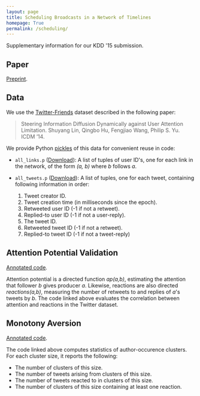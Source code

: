 ```yaml
---
layout: page
title: Scheduling Broadcasts in a Network of Timelines
homepage: True
permalink: /scheduling/
---
```


Supplementary information for our KDD '15 submission.

## Paper

[Preprint](2015.KDD.EmaadAhmedManzoor.pdf).

## Data

We use the [Twitter-Friends](http://linshuyang.com/research/PDC/) dataset described
in the following paper:

> Steering Information Diffusion Dynamically against User Attention Limitation.
> Shuyang Lin, Qingbo Hu, Fengjiao Wang, Philip S. Yu. ICDM ’14.

We provide Python [pickles](https://wiki.python.org/moin/UsingPickle)
of this data for convenient reuse in code:

   * `all_links.p` ([Download](all_tweets.p)): A list of tuples of user ID's,
     one for each link in the network, of the form *(a, b)* where *b* follows *a*.

   * `all_tweets.p` ([Download](all_tweets.p)): A list of tuples, one for each tweet,
     containing following information in order:

      1. Tweet creator ID.
      2. Tweet creation time (in milliseconds since the epoch).
      3. Retweeted user ID (-1 if not a retweet).
      4. Replied-to user ID (-1 if not a user-reply).
      5. The tweet ID.
      6. Retweeted tweet ID (-1 if not a retweet).
      7. Replied-to tweet ID (-1 if not a tweet-reply)

## Attention Potential Validation

[Annotated code](https://gist.github.com/emaadmanzoor/a1e6632f905fa6bcbbcb).

Attention potential is a directed function *ap(a,b)*, estimating the attention that follower *b*
gives producer *a*. Likewise, reactions are also directed *reactions(a,b)*, measuring the number
of retweets to and replies of *a*'s tweets by *b*. The code linked above evaluates the correlation
between attention and reactions in the Twitter dataset.

## Monotony Aversion

[Annotated code](https://gist.github.com/emaadmanzoor/55f2b1c72764a2ba9bfd).

The code linked above computes statistics of author-occurence clusters.
For each cluster size, it reports the following:

   * The number of clusters of this size.
   * The number of tweets arising from clusters of this size.
   * The number of tweets reacted to in clusters of this size.
   * The number of clusters of this size containing at least one reaction.
